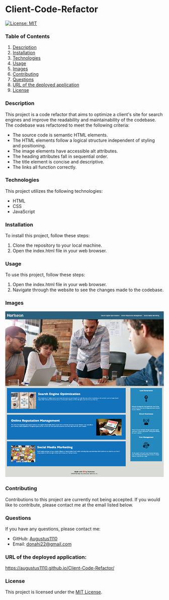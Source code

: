 # Client-Code-Refactor

[![License: MIT](https://img.shields.io/badge/License-MIT-yellow.svg)](https://opensource.org/licenses/MIT)

### Table of Contents
1. [Description](#description)
2. [Installation](#installation)
3. [Technologies](#technologies) 
4. [Usage](#usage)
5. [Images](#images)
6. [Contributing](#contributing)
7. [Questions](#questions)
8. [URL of the deployed application](#url-of-the-deployed-application)
9. [License](#license)

### Description
This project is a code refactor that aims to optimize a client's site for search engines and improve the readability and maintainability of the codebase. The codebase was refactored to meet the following criteria: 

- The source code is semantic HTML elements.
- The HTML elements follow a logical structure independent of styling and positioning.
- The image elements have accessible alt attributes.
- The heading attributes fall in sequential order.
- The title element is concise and descriptive.
- The links all function correctly.

### Technologies
This project utilizes the following technologies:
- HTML
- CSS
- JavaScript

### Installation
To install this project, follow these steps:
1. Clone the repository to your local machine.
2. Open the index.html file in your web browser.

### Usage
To use this project, follow these steps:
1. Open the index.html file in your web browser.
2. Navigate through the website to see the changes made to the codebase.

### Images
![Screenshot](./assets/images/Horiseon.png)


### Contributing
Contributions to this project are currently not being accepted. If you would like to contribute, please contact me at the email listed below.

### Questions
If you have any questions, please contact me:
- GitHub: [Augustus1110](https://github.com/Augustus1110)
- Email: donahi22@gmail.com

### URL of the deployed application: 
https://augustus1110.github.io/Client-Code-Refactor/

### License
This project is licensed under the [MIT License](https://opensource.org/licenses/MIT).
